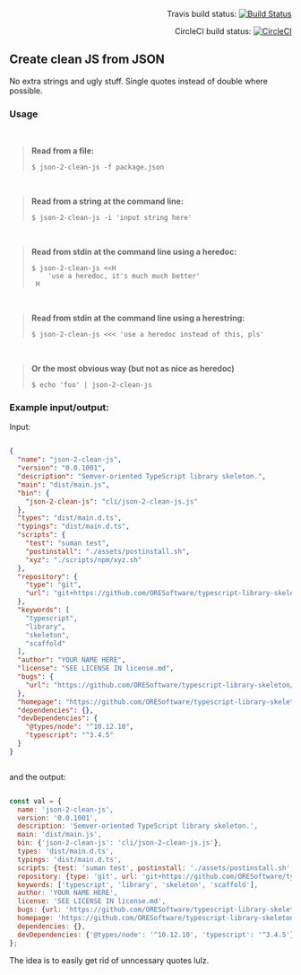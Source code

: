 
<div align="right">

Travis build status:
[![Build Status](https://travis-ci.org/ORESoftware/typescript-library-skeleton.svg?branch=master)](https://travis-ci.org/ORESoftware/typescript-library-skeleton)

CircleCI build status:
[![CircleCI](https://circleci.com/gh/ORESoftware/typescript-library-skeleton/tree/master.svg?style=svg)](https://circleci.com/gh/ORESoftware/typescript-library-skeleton/tree/master)

</div>

## Create clean JS from JSON

No extra strings and ugly stuff. Single quotes instead of double where possible.


### Usage

<br>

>
>  <b>Read from a file:</b>
>
>```
> $ json-2-clean-js -f package.json    
>```
>

<br>

>
> <b>Read from a string at the command line:</b>
>
>```
> $ json-2-clean-js -i 'input string here'    
>```
>

<br>

>
>  <b>Read from stdin at the command line using a heredoc:</b>
>
>```
> $ json-2-clean-js <<H
>     'use a heredoc, it's much much better'
>  H  
>```
>

<br>

>
>  <b>Read from stdin at the command line using a herestring:</b>
>
>```
> $ json-2-clean-js <<< 'use a heredoc instead of this, pls'
>```
>


<br>

>
>  <b>Or the most obvious way (but not as nice as heredoc)</b>
>
>```
> $ echo 'foo' | json-2-clean-js
>```
>



### Example input/output:


Input:

```json

{
  "name": "json-2-clean-js",
  "version": "0.0.1001",
  "description": "Semver-oriented TypeScript library skeleton.",
  "main": "dist/main.js",
  "bin": {
    "json-2-clean-js": "cli/json-2-clean-js.js"
  },
  "types": "dist/main.d.ts",
  "typings": "dist/main.d.ts",
  "scripts": {
    "test": "suman test",
    "postinstall": "./assets/postinstall.sh",
    "xyz": "./scripts/npm/xyz.sh"
  },
  "repository": {
    "type": "git",
    "url": "git+https://github.com/ORESoftware/typescript-library-skeleton.git"
  },
  "keywords": [
    "typescript",
    "library",
    "skeleton",
    "scaffold"
  ],
  "author": "YOUR NAME HERE",
  "license": "SEE LICENSE IN license.md",
  "bugs": {
    "url": "https://github.com/ORESoftware/typescript-library-skeleton/issues"
  },
  "homepage": "https://github.com/ORESoftware/typescript-library-skeleton#readme",
  "dependencies": {},
  "devDependencies": {
    "@types/node": "^10.12.10",
    "typescript": "^3.4.5"
  }
}



```

and the output:


```js

const val = {
  name: 'json-2-clean-js',
  version: '0.0.1001',
  description: 'Semver-oriented TypeScript library skeleton.',
  main: 'dist/main.js',
  bin: {'json-2-clean-js': 'cli/json-2-clean-js.js'},
  types: 'dist/main.d.ts',
  typings: 'dist/main.d.ts',
  scripts: {test: 'suman test', postinstall: './assets/postinstall.sh', xyz: './scripts/npm/xyz.sh'},
  repository: {type: 'git', url: 'git+https://github.com/ORESoftware/typescript-library-skeleton.git'},
  keywords: ['typescript', 'library', 'skeleton', 'scaffold'],
  author: 'YOUR NAME HERE',
  license: 'SEE LICENSE IN license.md',
  bugs: {url: 'https://github.com/ORESoftware/typescript-library-skeleton/issues'},
  homepage: 'https://github.com/ORESoftware/typescript-library-skeleton#readme',
  dependencies: {},
  devDependencies: {'@types/node': '^10.12.10', 'typescript': '^3.4.5'}
};


```


The idea is to easily get rid of unncessary quotes lulz.

